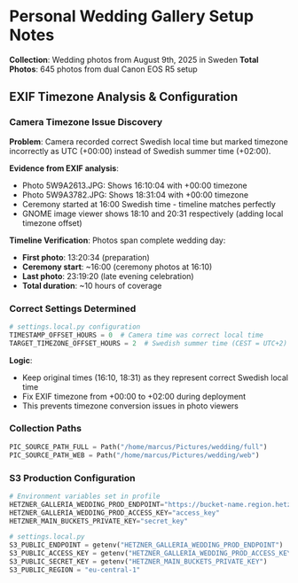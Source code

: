 # Personal Wedding Gallery Setup Notes

**Collection**: Wedding photos from August 9th, 2025 in Sweden
**Total Photos**: 645 photos from dual Canon EOS R5 setup

## EXIF Timezone Analysis & Configuration

### Camera Timezone Issue Discovery

**Problem**: Camera recorded correct Swedish local time but marked timezone incorrectly as UTC (+00:00) instead of Swedish summer time (+02:00).

**Evidence from EXIF analysis**:
- Photo 5W9A2613.JPG: Shows 16:10:04 with +00:00 timezone 
- Photo 5W9A3782.JPG: Shows 18:31:04 with +00:00 timezone
- Ceremony started at 16:00 Swedish time - timeline matches perfectly
- GNOME image viewer shows 18:10 and 20:31 respectively (adding local timezone offset)

**Timeline Verification**: Photos span complete wedding day:
- **First photo**: 13:20:34 (preparation)
- **Ceremony start**: ~16:00 (ceremony photos at 16:10)
- **Last photo**: 23:19:20 (late evening celebration)
- **Total duration**: ~10 hours of coverage

### Correct Settings Determined

```python
# settings.local.py configuration
TIMESTAMP_OFFSET_HOURS = 0  # Camera time was correct local time
TARGET_TIMEZONE_OFFSET_HOURS = 2  # Swedish summer time (CEST = UTC+2)
```

**Logic**: 
- Keep original times (16:10, 18:31) as they represent correct Swedish local time
- Fix EXIF timezone from +00:00 to +02:00 during deployment
- This prevents timezone conversion issues in photo viewers

### Collection Paths

```python
PIC_SOURCE_PATH_FULL = Path("/home/marcus/Pictures/wedding/full")
PIC_SOURCE_PATH_WEB = Path("/home/marcus/Pictures/wedding/web") 
```

### S3 Production Configuration

```python
# Environment variables set in profile
HETZNER_GALLERIA_WEDDING_PROD_ENDPOINT="https://bucket-name.region.hetznerobjects.com"
HETZNER_GALLERIA_WEDDING_PROD_ACCESS_KEY="access_key"
HETZNER_MAIN_BUCKETS_PRIVATE_KEY="secret_key"

# settings.local.py
S3_PUBLIC_ENDPOINT = getenv("HETZNER_GALLERIA_WEDDING_PROD_ENDPOINT")
S3_PUBLIC_ACCESS_KEY = getenv("HETZNER_GALLERIA_WEDDING_PROD_ACCESS_KEY") 
S3_PUBLIC_SECRET_KEY = getenv("HETZNER_MAIN_BUCKETS_PRIVATE_KEY")
S3_PUBLIC_REGION = "eu-central-1"
```